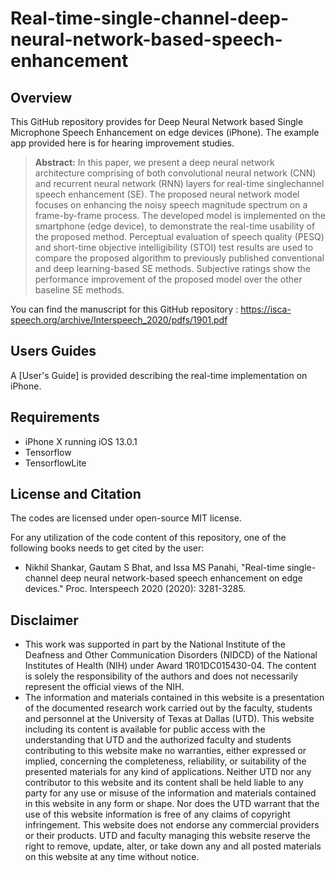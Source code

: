 # Real-time-single-channel-deep-neural-network-based-speech-enhancement

## Overview

This GitHub repository provides for Deep Neural Network based Single Microphone Speech Enhancement on edge devices (iPhone). The example app provided here is for hearing improvement studies. 
> **Abstract:** In this paper, we present a deep neural network architecture comprising of both convolutional neural network (CNN) and recurrent neural network (RNN) layers for real-time singlechannel speech enhancement (SE). The proposed neural network model focuses on enhancing the noisy speech magnitude spectrum on a frame-by-frame process. The developed model is implemented on the smartphone (edge device), to demonstrate the real-time usability of the proposed method. Perceptual evaluation of speech quality (PESQ) and short-time objective intelligibility (STOI) test results are used to compare the proposed algorithm to previously published conventional and deep learning-based SE methods. Subjective ratings show the performance improvement of the proposed model over the other baseline SE methods.

You can find the manuscript for this GitHub repository : https://isca-speech.org/archive/Interspeech_2020/pdfs/1901.pdf

## Users Guides

A [User's Guide] is provided describing the real-time implementation on iPhone.

## Requirements 

- iPhone X running iOS 13.0.1
- Tensorflow
- TensorflowLite

## License and Citation

The codes are licensed under open-source MIT license.

For any utilization of the code content of this repository, one of the following books needs to get cited by the user:

- Nikhil Shankar, Gautam S Bhat, and Issa MS Panahi, "Real-time single-channel deep neural network-based speech enhancement on edge devices." Proc. Interspeech 2020 (2020): 3281-3285.

## Disclaimer

- This work was supported in part by the National Institute of the Deafness and Other Communication Disorders (NIDCD) of the National Institutes of Health (NIH) under Award 1R01DC015430-04. The content is solely the responsibility of the authors and does not necessarily represent the official views of the NIH.
- The information and materials contained in this website is a presentation of the documented research work carried out by the faculty, students and personnel at the University of Texas at Dallas (UTD). This website including its content is available for public access with the understanding that UTD and the authorized faculty and students contributing to this website make no warranties, either expressed or implied, concerning the completeness, reliability, or suitability of the presented materials for any kind of applications. Neither UTD nor any contributor to this website and its content shall be held liable to any party for any use or misuse of the information and materials contained in this website in any form or shape. Nor does the UTD warrant that the use of this website information is free of any claims of copyright infringement. This website does not endorse any commercial providers or their products. UTD and faculty managing this website reserve the right to remove, update, alter, or take down any and all posted materials on this website at any time without notice.
